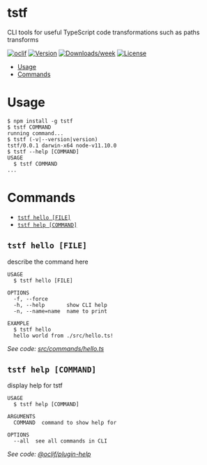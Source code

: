 tstf
====

CLI tools for useful TypeScript code transformations such as paths transforms

[![oclif](https://img.shields.io/badge/cli-oclif-brightgreen.svg)](https://oclif.io)
[![Version](https://img.shields.io/npm/v/tstf.svg)](https://npmjs.org/package/tstf)
[![Downloads/week](https://img.shields.io/npm/dw/tstf.svg)](https://npmjs.org/package/tstf)
[![License](https://img.shields.io/npm/l/tstf.svg)](https://github.com/joonhocho/tstf/blob/master/package.json)

<!-- toc -->
* [Usage](#usage)
* [Commands](#commands)
<!-- tocstop -->
# Usage
<!-- usage -->
```sh-session
$ npm install -g tstf
$ tstf COMMAND
running command...
$ tstf (-v|--version|version)
tstf/0.0.1 darwin-x64 node-v11.10.0
$ tstf --help [COMMAND]
USAGE
  $ tstf COMMAND
...
```
<!-- usagestop -->
# Commands
<!-- commands -->
* [`tstf hello [FILE]`](#tstf-hello-file)
* [`tstf help [COMMAND]`](#tstf-help-command)

## `tstf hello [FILE]`

describe the command here

```
USAGE
  $ tstf hello [FILE]

OPTIONS
  -f, --force
  -h, --help       show CLI help
  -n, --name=name  name to print

EXAMPLE
  $ tstf hello
  hello world from ./src/hello.ts!
```

_See code: [src/commands/hello.ts](https://github.com/joonhocho/tstf/blob/v0.0.1/src/commands/hello.ts)_

## `tstf help [COMMAND]`

display help for tstf

```
USAGE
  $ tstf help [COMMAND]

ARGUMENTS
  COMMAND  command to show help for

OPTIONS
  --all  see all commands in CLI
```

_See code: [@oclif/plugin-help](https://github.com/oclif/plugin-help/blob/v2.2.0/src/commands/help.ts)_
<!-- commandsstop -->
